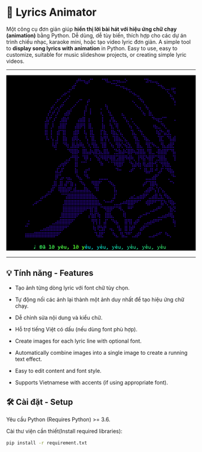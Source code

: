 # 🎵 Lyrics Animator

Một công cụ đơn giản giúp **hiển thị lời bài hát với hiệu ứng chữ chạy (animation)** bằng Python. Dễ dùng, dễ tùy biến, thích hợp cho các dự án trình chiếu nhạc, karaoke mini, hoặc tạo video lyric đơn giản.
A simple tool to **display song lyrics with animation** in Python. Easy to use, easy to customize, suitable for music slideshow projects, or creating simple lyric videos.

---

<p align="center">
  <img src="assets/demo.png" width="600" alt="Ảnh minh họa lyrics animation">
</p>

---

## 💡 Tính năng - Features

- Tạo ảnh từng dòng lyric với font chữ tùy chọn.
- Tự động nối các ảnh lại thành một ảnh duy nhất để tạo hiệu ứng chữ chạy.
- Dễ chỉnh sửa nội dung và kiểu chữ.
- Hỗ trợ tiếng Việt có dấu (nếu dùng font phù hợp).

- Create images for each lyric line with optional font.
- Automatically combine images into a single image to create a running text effect.
- Easy to edit content and font style.
- Supports Vietnamese with accents (if using appropriate font).

## 🛠️ Cài đặt - Setup

Yêu cầu Python (Requires Python) >= 3.6.

Cài thư viện cần thiết(Install required libraries):
```bash
pip install -r requirement.txt

